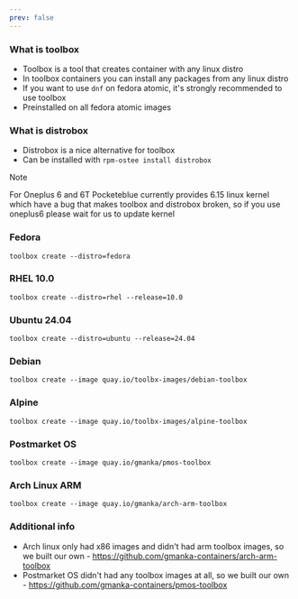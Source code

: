 ```yaml
---
prev: false
---
```

### What is toolbox

- Toolbox is a tool that creates container with any linux distro
- In toolbox containers you can install any packages from any linux distro
- If you want to use `dnf` on fedora atomic, it's strongly recommended to use toolbox
- Preinstalled on all fedora atomic images

### What is distrobox

- Distrobox is a nice alternative for toolbox
- Can be installed with `rpm-ostee install distrobox`

> [!NOTE]
> For Oneplus 6 and 6T Pocketeblue currently provides 6.15 linux kernel which have a bug that makes toolbox and distrobox broken, so if you use oneplus6 please wait for us to update kernel

### Fedora

```shell
toolbox create --distro=fedora
```

### RHEL 10.0

```shell
toolbox create --distro=rhel --release=10.0
```

### Ubuntu 24.04

```shell
toolbox create --distro=ubuntu --release=24.04
```

### Debian

```shell
toolbox create --image quay.io/toolbx-images/debian-toolbox
```

### Alpine

```shell
toolbox create --image quay.io/toolbx-images/alpine-toolbox
```

### Postmarket OS

```shell
toolbox create --image quay.io/gmanka/pmos-toolbox
```

### Arch Linux ARM

```shell
toolbox create --image quay.io/gmanka/arch-arm-toolbox
```

### Additional info

- Arch linux only had x86 images and didn't had arm toolbox images, so we built our own - https://github.com/gmanka-containers/arch-arm-toolbox
- Postmarket OS didn't had any toolbox images at all, so we built our own - https://github.com/gmanka-containers/pmos-toolbox

